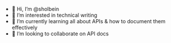 - 👋 Hi, I’m @sholbein
- 👀 I’m interested in technical writing
- 🌱 I’m currently learning all about APIs & how to document them effectively
- 💞️ I’m looking to collaborate on API docs

<!---
sholbein/sholbein is a ✨ special ✨ repository because its `README.md` (this file) appears on your GitHub profile.
You can click the Preview link to take a look at your changes.
--->
